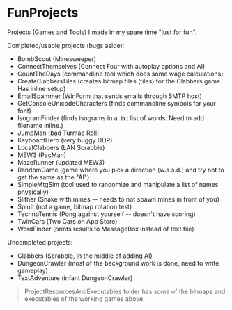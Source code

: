 # FunProjects
Projects (Games and Tools) I made in my spare time "just for fun".

Completed/usable projects (bugs aside):

- BombScout (Minesweeper)
- ConnectThemselves (Connect Four with autoplay options and AI)
- CountTheDays (commandline tool which does some wage calculations)
- CreateClabbersTiles (creates bitmap files (tiles) for the Clabbers game. Has inline setup)
- EmailSpammer (WinForm that sends emails through SMTP host)
- GetConsoleUnicodeCharacters (finds commandline symbols for your font)
- IsogramFinder (finds isograms in a .txt list of words. Need to add filename inline.)
- JumpMan (bad Turmac Roll)
- KeyboardHero (very buggy DDR)
- LocalClabbers (LAN Scrabble)
- MEW3 (PacMan)
- MazeRunner (updated MEW3)
- RandomGame (game where you pick a direction (w.a.s.d.) and try not to get the same as the "AI")
- SimpleMtgSim (tool used to randomize and manipulate a list of names physically)
- Slither (Snake with mines -- needs to not spawn mines in front of you)
- SpinIt (not a game, bitmap rotation test)
- TechnoTennis (Pong against yourself -- doesn't have scoring)
- TwinCars (Two Cars on App Store)
- WordFinder (prints results to MessageBox instead of text file)

Uncompleted projects:
- Clabbers (Scrabble, in the middle of adding AI)
- DungeonCrawler (most of the background work is done, need to write gameplay)
- TextAdventure (infant DungeonCrawler)

> ProjectResourcesAndExecutables folder has some of the bitmaps and executables of the working games above
